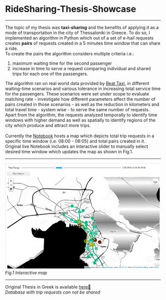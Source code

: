 # RideSharing-Thesis-Showcase
___
The topic of my thesis was **taxi-sharing** and the benefits of applying it as a mode of transportation in the city of Thessaloniki in Greece. To do so, I implemented an algorithm in Python which out of a set of e-hail requests creates **pairs** of requests created in a 5 minutes time window that can share a ride. <br>
To create the pairs the algorithm considers multiple criteria i.e.:
1. maximum waiting time for the second passenger 
2. increase in time to serve a request comparing individual and shared trips for each one of the passengers.<br>

The algorithm ran on real world data provided by [Beat Taxi](https://thebeat.co/en/?intl=1), in different waiting-time scenarios and various tolerance in increasing total service time for the passengers. These scenarios were set under scope to evaluate matching rate - investigate how different parameters affect the number of pairs created in those scenarios - as well as the reduction in kilometers and total travel time - system wise - to serve the same number of requests. 
Apart from the algorithm, the requests analyzed temporally to identify time windows with higher demand as well as spatially to identify regions of the city which produce and attract more trips. <br><br>
Currently the [Notebook](https://github.com/IlioTheG/RideSharing-Thesis-Showcase/blob/main/Map%20demo.ipynb) hosts a map which depicts total trip requests in a specific time window (i.e. 08:00 - 08:05) and total pairs created in it. <br>
Original live Notebook includes an interactive slider to manually select desired time window which updates the map as shown in Fig.1. <br>
___



![img](/imgs/int_map.png)
*Fig.1 Interactive map* <br>
___

Original Thesis in Greek is available [here:notebook_with_decorative_cover:](http://ikee.lib.auth.gr/record/335719/files/HLIOPOYLOS804_DE.pdf)<br>
*Database with trip requests can not be shared*
